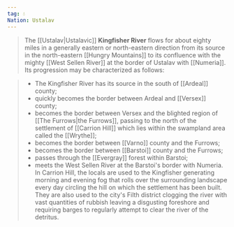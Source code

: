 ```yaml
---
tag: 💧
Nation: Ustalav
---
```

> The [[Ustalav|Ustalavic]] **Kingfisher River** flows for about eighty miles in a generally eastern or north-eastern direction from its source in the north-eastern [[Hungry Mountains]] to its confluence with the mighty [[West Sellen River]] at the border of Ustalav with [[Numeria]]. Its progression may be characterized as follows:

> - The Kingfisher River has its source in the south of [[Ardeal]] county;
> - quickly becomes the border between Ardeal and [[Versex]] county;
> - becomes the border between Versex and the blighted region of [[The Furrows|the Furrows]], passing to the north of the settlement of [[Carrion Hill]] which lies within the swampland area called the [[Wrythe]];
> - becomes the border between [[Varno]] county and the Furrows;
> - becomes the border between [[Barstoi]] county and the Furrows;
> - passes through the [[Evergray]] forest within Barstoi;
> - meets the West Sellen River at the Barstoi's border with Numeria.
> In Carrion Hill, the locals are used to the Kingfisher generating morning and evening fog that rolls over the surrounding landscape every day circling the hill on which the settlement has been built. They are also used to the city's Filth district clogging the river with vast quantities of rubbish leaving a disgusting foreshore and requiring barges to regularly attempt to clear the river of the detritus.








